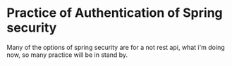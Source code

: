 # Practice of Authentication of Spring security

Many of the options of spring security are for a not rest api, what i'm doing
now, so many practice will be in stand by.